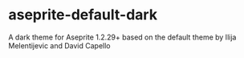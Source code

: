 # aseprite-default-dark
A dark theme for Aseprite 1.2.29+ based on the default theme by Ilija Melentijevic and David Capello
